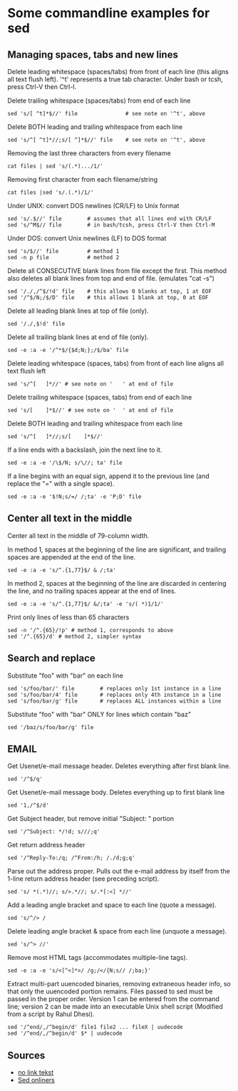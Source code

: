 # Some commandline examples for sed

## Managing spaces, tabs and new lines

Delete leading whitespace (spaces/tabs) from front of each line (this aligns all text flush left). '^t' represents a true tab character. Under bash or tcsh, press Ctrl-V then Ctrl-I.

Delete trailing whitespace (spaces/tabs) from end of each line

    sed 's/[ ^t]*$//' file               # see note on '^t', above

Delete BOTH leading and trailing whitespace from each line

    sed 's/^[ ^t]*//;s/[ ^]*$//' file    # see note on '^t', above

Removing the last three characters from every filename

    cat files | sed 's/(.*).../1/'

Removing first character from each filename/string

    cat files |sed 's/.(.*)/1/'

Under UNIX: convert DOS newlines (CR/LF) to Unix format

    sed 's/.$//' file        # assumes that all lines end with CR/LF
    sed 's/^M$// file        # in bash/tcsh, press Ctrl-V then Ctrl-M

Under DOS: convert Unix newlines (LF) to DOS format

    sed 's/$//' file         # method 1
    sed -n p file            # method 2

Delete all CONSECUTIVE blank lines from file except the first.
This method also deletes all blank lines from top and end of file. (emulates "cat -s")

    sed '/./,/^$/!d' file    # this allows 0 blanks at top, 1 at EOF
    sed '/^$/N;/$/D' file    # this allows 1 blank at top, 0 at EOF

Delete all leading blank lines at top of file (only).

    sed '/./,$!d' file

Delete all trailing blank lines at end of file (only).

    sed -e :a -e '/^*$/{$d;N;};/$/ba' file

Delete leading whitespace (spaces, tabs) from front of each line aligns all text flush left

    sed 's/^[ 	]*//' # see note on '	' at end of file

Delete trailing whitespace (spaces, tabs) from end of each line

    sed 's/[ 	]*$//' # see note on '	' at end of file

Delete BOTH leading and trailing whitespace from each line

    sed 's/^[ 	]*//;s/[ 	]*$//'

If a line ends with a backslash, join the next line to it.

    sed -e :a -e '/\$/N; s/\//; ta' file

If a line begins with an equal sign, append it to the previous line (and replace the "=" with a single space).

    sed -e :a -e '$!N;s/=/ /;ta' -e 'P;D' file


## Center all text in the middle

Center all text in the middle of 79-column width.

In method 1, spaces at the beginning of the line are significant, and trailing spaces are appended at the end of the line. 

    sed -e :a -e 's/^.{1,77}$/ & /;ta'

In method 2, spaces at the beginning of the line are discarded in centering the line, and no trailing spaces appear at the end of lines.

    sed -e :a -e 's/^.{1,77}$/ &/;ta' -e 's/( *)1/1/'

Print only lines of less than 65 characters

    sed -n '/^.{65}/!p' # method 1, corresponds to above
    sed '/^.{65}/d' # method 2, simpler syntax

## Search and replace

Substitute "foo" with "bar" on each line

    sed 's/foo/bar/' file        # replaces only 1st instance in a line
    sed 's/foo/bar/4' file       # replaces only 4th instance in a line
    sed 's/foo/bar/g' file       # replaces ALL instances within a line

Substitute "foo" with "bar" ONLY for lines which contain "baz"

    sed '/baz/s/foo/bar/g' file

## EMAIL

Get Usenet/e-mail message header. Deletes everything after first blank line.

    sed '/^$/q'

Get Usenet/e-mail message body. Deletes everything up to first blank line

    sed '1,/^$/d'

Get Subject header, but remove initial "Subject: " portion

    sed '/^Subject: */!d; s///;q'

Get return address header

    sed '/^Reply-To:/q; /^From:/h; /./d;g;q'

Parse out the address proper. Pulls out the e-mail address by itself from the 1-line return address header (see preceding script).

    sed 's/ *(.*)//; s/>.*//; s/.*[:<] *//'

Add a leading angle bracket and space to each line (quote a message).

    sed 's/^/> /

Delete leading angle bracket & space from each line (unquote a message).

    sed 's/^> //'

Remove most HTML tags (accommodates multiple-line tags).

    sed -e :a -e 's/<[^<]*>/ /g;/</{N;s// /;ba;}'

Extract multi-part uuencoded binaries, removing extraneous header info, so that only the uuencoded portion remains. Files passed to
sed must be passed in the proper order. Version 1 can be entered from the command line; version 2 can be made into an executable
Unix shell script (Modified from a script by Rahul Dhesi).

    sed '/^end/,/^begin/d' file1 file2 ... fileX | uudecode
    sed '/^end/,/^begin/d' $* | uudecode


## Sources

* [no link tekst](http://www.student.northpark.edu/pemente/sed/sedfaq3.html)
* [Sed onliners](http://www.unixguide.net/unix/sedoneliner.shtml)

